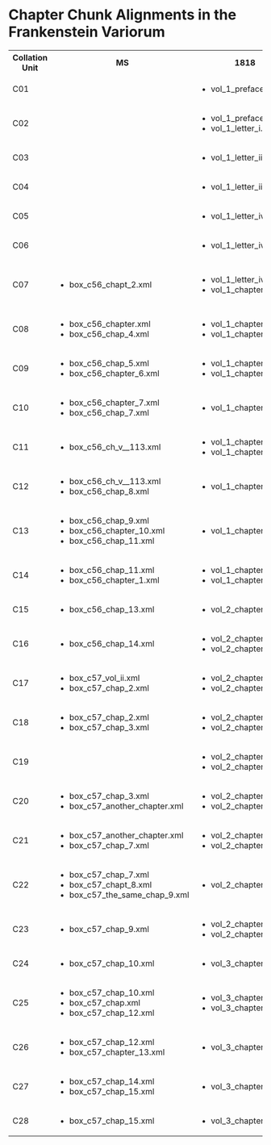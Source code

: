 <!DOCTYPE html><html xmlns="http://www.w3.org/1999/xhtml" xmlns:cx="http://interedition.eu/collatex/ns/1.0" xmlns:fv="https://github.com/FrankensteinVariorum" xmlns:mith="http://mith.umd.edu/sc/ns1#" xmlns:pitt="https://github.com/ebeshero/Pittsburgh_Frankenstein" xmlns:th="http://www.blackmesatech.com/2017/nss/trojan-horse">
   <head>
      <title>Chapter Chunk Alignments</title>
   </head>
   <body>
      <h1>Chapter Chunk Alignments in the Frankenstein Variorum</h1>
      <table>
         <tr>
            <th>Collation Unit</th>
            <th>MS</th>
            <th>1818</th>
            <th>Thomas</th>
            <th>1823</th>
            <th>1831</th>
         </tr>
         <tr>
            <td>C01</td>
            <td>
               <ul></ul>
            </td>
            <td>
               <ul>
                  <li>vol_1_preface.xml</li>
               </ul>
            </td>
            <td>
               <ul>
                  <li>vol_1_preface.xml</li>
               </ul>
            </td>
            <td>
               <ul>
                  <li>vol_1_preface.xml</li>
               </ul>
            </td>
            <td>
               <ul>
                  <li>preface.xml</li>
               </ul>
            </td>
         </tr>
         <tr>
            <td>C02</td>
            <td>
               <ul></ul>
            </td>
            <td>
               <ul>
                  <li>vol_1_preface.xml</li>
                  <li>vol_1_letter_i.xml</li>
               </ul>
            </td>
            <td>
               <ul>
                  <li>vol_1_preface.xml</li>
                  <li>vol_1_letter_i.xml</li>
               </ul>
            </td>
            <td>
               <ul>
                  <li>vol_1_preface.xml</li>
                  <li>vol_1_letter_i.xml</li>
               </ul>
            </td>
            <td>
               <ul>
                  <li>preface.xml</li>
                  <li>letter_i.xml</li>
               </ul>
            </td>
         </tr>
         <tr>
            <td>C03</td>
            <td>
               <ul></ul>
            </td>
            <td>
               <ul>
                  <li>vol_1_letter_ii.xml</li>
               </ul>
            </td>
            <td>
               <ul>
                  <li>vol_1_letter_ii.xml</li>
               </ul>
            </td>
            <td>
               <ul>
                  <li>vol_1_letter_ii.xml</li>
               </ul>
            </td>
            <td>
               <ul>
                  <li>letter_ii.xml</li>
               </ul>
            </td>
         </tr>
         <tr>
            <td>C04</td>
            <td>
               <ul></ul>
            </td>
            <td>
               <ul>
                  <li>vol_1_letter_iii.xml</li>
               </ul>
            </td>
            <td>
               <ul>
                  <li>vol_1_letter_iii.xml</li>
               </ul>
            </td>
            <td>
               <ul>
                  <li>vol_1_letter_iii.xml</li>
               </ul>
            </td>
            <td>
               <ul>
                  <li>letter_iii.xml</li>
               </ul>
            </td>
         </tr>
         <tr>
            <td>C05</td>
            <td>
               <ul></ul>
            </td>
            <td>
               <ul>
                  <li>vol_1_letter_iv.xml</li>
               </ul>
            </td>
            <td>
               <ul>
                  <li>vol_1_letter_iv.xml</li>
               </ul>
            </td>
            <td>
               <ul>
                  <li>vol_1_letter_iv.xml</li>
               </ul>
            </td>
            <td>
               <ul>
                  <li>letter_iv.xml</li>
               </ul>
            </td>
         </tr>
         <tr>
            <td>C06</td>
            <td>
               <ul></ul>
            </td>
            <td>
               <ul>
                  <li>vol_1_letter_iv.xml</li>
               </ul>
            </td>
            <td>
               <ul>
                  <li>vol_1_letter_iv.xml</li>
               </ul>
            </td>
            <td>
               <ul>
                  <li>vol_1_letter_iv.xml</li>
               </ul>
            </td>
            <td>
               <ul>
                  <li>letter_iv.xml</li>
               </ul>
            </td>
         </tr>
         <tr>
            <td>C07</td>
            <td>
               <ul>
                  <li>box_c56_chapt_2.xml</li>
               </ul>
            </td>
            <td>
               <ul>
                  <li>vol_1_letter_iv.xml</li>
                  <li>vol_1_chapter_i.xml</li>
               </ul>
            </td>
            <td>
               <ul>
                  <li>vol_1_letter_iv.xml</li>
                  <li>vol_1_chapter_i.xml</li>
               </ul>
            </td>
            <td>
               <ul>
                  <li>vol_1_letter_iv.xml</li>
                  <li>vol_1_chapter_i.xml</li>
               </ul>
            </td>
            <td>
               <ul>
                  <li>letter_iv.xml</li>
                  <li>chapter_i.xml</li>
                  <li>chapter_ii.xml</li>
               </ul>
            </td>
         </tr>
         <tr>
            <td>C08</td>
            <td>
               <ul>
                  <li>box_c56_chapter.xml</li>
                  <li>box_c56_chap_4.xml</li>
               </ul>
            </td>
            <td>
               <ul>
                  <li>vol_1_chapter_i.xml</li>
                  <li>vol_1_chapter_ii.xml</li>
               </ul>
            </td>
            <td>
               <ul>
                  <li>vol_1_chapter_i.xml</li>
                  <li>vol_1_chapter_ii.xml</li>
               </ul>
            </td>
            <td>
               <ul>
                  <li>vol_1_chapter_i.xml</li>
                  <li>vol_1_chapter_ii.xml</li>
               </ul>
            </td>
            <td>
               <ul>
                  <li>chapter_ii.xml</li>
                  <li>chapter_iii.xml</li>
               </ul>
            </td>
         </tr>
         <tr>
            <td>C09</td>
            <td>
               <ul>
                  <li>box_c56_chap_5.xml</li>
                  <li>box_c56_chapter_6.xml</li>
               </ul>
            </td>
            <td>
               <ul>
                  <li>vol_1_chapter_ii.xml</li>
                  <li>vol_1_chapter_iii.xml</li>
               </ul>
            </td>
            <td>
               <ul>
                  <li>vol_1_chapter_ii.xml</li>
                  <li>vol_1_chapter_iii.xml</li>
               </ul>
            </td>
            <td>
               <ul>
                  <li>vol_1_chapter_iii.xml</li>
               </ul>
            </td>
            <td>
               <ul>
                  <li>chapter_iv.xml</li>
               </ul>
            </td>
         </tr>
         <tr>
            <td>C10</td>
            <td>
               <ul>
                  <li>box_c56_chapter_7.xml</li>
                  <li>box_c56_chap_7.xml</li>
               </ul>
            </td>
            <td>
               <ul>
                  <li>vol_1_chapter_iv.xml</li>
               </ul>
            </td>
            <td>
               <ul>
                  <li>vol_1_chapter_iv.xml</li>
               </ul>
            </td>
            <td>
               <ul>
                  <li>vol_1_chapter_iv.xml</li>
               </ul>
            </td>
            <td>
               <ul>
                  <li>chapter_v.xml</li>
               </ul>
            </td>
         </tr>
         <tr>
            <td>C11</td>
            <td>
               <ul>
                  <li>box_c56_ch_v__113.xml</li>
               </ul>
            </td>
            <td>
               <ul>
                  <li>vol_1_chapter_iv.xml</li>
                  <li>vol_1_chapter_v.xml</li>
               </ul>
            </td>
            <td>
               <ul>
                  <li>vol_1_chapter_iv.xml</li>
                  <li>vol_1_chapter_v.xml</li>
               </ul>
            </td>
            <td>
               <ul>
                  <li>vol_1_chapter_iv.xml</li>
                  <li>vol_1_chapter_v.xml</li>
               </ul>
            </td>
            <td>
               <ul>
                  <li>chapter_v.xml</li>
                  <li>chapter_vi.xml</li>
               </ul>
            </td>
         </tr>
         <tr>
            <td>C12</td>
            <td>
               <ul>
                  <li>box_c56_ch_v__113.xml</li>
                  <li>box_c56_chap_8.xml</li>
               </ul>
            </td>
            <td>
               <ul>
                  <li>vol_1_chapter_v.xml</li>
               </ul>
            </td>
            <td>
               <ul>
                  <li>vol_1_chapter_v.xml</li>
               </ul>
            </td>
            <td>
               <ul>
                  <li>vol_1_chapter_v.xml</li>
               </ul>
            </td>
            <td>
               <ul>
                  <li>chapter_vi.xml</li>
               </ul>
            </td>
         </tr>
         <tr>
            <td>C13</td>
            <td>
               <ul>
                  <li>box_c56_chap_9.xml</li>
                  <li>box_c56_chapter_10.xml</li>
                  <li>box_c56_chap_11.xml</li>
               </ul>
            </td>
            <td>
               <ul>
                  <li>vol_1_chapter_vi.xml</li>
               </ul>
            </td>
            <td>
               <ul>
                  <li>vol_1_chapter_vi.xml</li>
               </ul>
            </td>
            <td>
               <ul>
                  <li>vol_1_chapter_vi.xml</li>
               </ul>
            </td>
            <td>
               <ul>
                  <li>chapter_vii.xml</li>
               </ul>
            </td>
         </tr>
         <tr>
            <td>C14</td>
            <td>
               <ul>
                  <li>box_c56_chap_11.xml</li>
                  <li>box_c56_chapter_1.xml</li>
               </ul>
            </td>
            <td>
               <ul>
                  <li>vol_1_chapter_vi.xml</li>
                  <li>vol_1_chapter_vii.xml</li>
               </ul>
            </td>
            <td>
               <ul>
                  <li>vol_1_chapter_vi.xml</li>
                  <li>vol_1_chapter_vii.xml</li>
               </ul>
            </td>
            <td>
               <ul>
                  <li>vol_1_chapter_vi.xml</li>
                  <li>vol_1_chapter_vii.xml</li>
               </ul>
            </td>
            <td>
               <ul>
                  <li>chapter_vii.xml</li>
                  <li>chapter_viii.xml</li>
               </ul>
            </td>
         </tr>
         <tr>
            <td>C15</td>
            <td>
               <ul>
                  <li>box_c56_chap_13.xml</li>
               </ul>
            </td>
            <td>
               <ul>
                  <li>vol_2_chapter_i.xml</li>
               </ul>
            </td>
            <td>
               <ul>
                  <li>vol_2_chapter_i.xml</li>
               </ul>
            </td>
            <td>
               <ul>
                  <li>vol_1_chapter_viii.xml</li>
               </ul>
            </td>
            <td>
               <ul>
                  <li>chapter_ix.xml</li>
               </ul>
            </td>
         </tr>
         <tr>
            <td>C16</td>
            <td>
               <ul>
                  <li>box_c56_chap_14.xml</li>
               </ul>
            </td>
            <td>
               <ul>
                  <li>vol_2_chapter_i.xml</li>
                  <li>vol_2_chapter_ii.xml</li>
               </ul>
            </td>
            <td>
               <ul>
                  <li>vol_2_chapter_i.xml</li>
                  <li>vol_2_chapter_ii.xml</li>
               </ul>
            </td>
            <td>
               <ul>
                  <li>vol_1_chapter_viii.xml</li>
                  <li>vol_1_chapter_ix.xml</li>
               </ul>
            </td>
            <td>
               <ul>
                  <li>chapter_ix.xml</li>
                  <li>chapter_x.xml</li>
               </ul>
            </td>
         </tr>
         <tr>
            <td>C17</td>
            <td>
               <ul>
                  <li>box_c57_vol_ii.xml</li>
                  <li>box_c57_chap_2.xml</li>
               </ul>
            </td>
            <td>
               <ul>
                  <li>vol_2_chapter_ii.xml</li>
                  <li>vol_2_chapter_iii.xml</li>
               </ul>
            </td>
            <td>
               <ul>
                  <li>vol_2_chapter_ii.xml</li>
                  <li>vol_2_chapter_iii.xml</li>
               </ul>
            </td>
            <td>
               <ul>
                  <li>vol_1_chapter_ix.xml</li>
                  <li>vol_1_chapter_x.xml</li>
               </ul>
            </td>
            <td>
               <ul>
                  <li>chapter_x.xml</li>
                  <li>chapter_xi.xml</li>
               </ul>
            </td>
         </tr>
         <tr>
            <td>C18</td>
            <td>
               <ul>
                  <li>box_c57_chap_2.xml</li>
                  <li>box_c57_chap_3.xml</li>
               </ul>
            </td>
            <td>
               <ul>
                  <li>vol_2_chapter_iii.xml</li>
                  <li>vol_2_chapter_iv.xml</li>
               </ul>
            </td>
            <td>
               <ul>
                  <li>vol_2_chapter_iii.xml</li>
                  <li>vol_2_chapter_iv.xml</li>
               </ul>
            </td>
            <td>
               <ul>
                  <li>vol_1_chapter_x.xml</li>
                  <li>vol_1_chapter_xi.xml</li>
               </ul>
            </td>
            <td>
               <ul>
                  <li>chapter_xi.xml</li>
                  <li>chapter_xii.xml</li>
               </ul>
            </td>
         </tr>
         <tr>
            <td>C19</td>
            <td>
               <ul></ul>
            </td>
            <td>
               <ul>
                  <li>vol_2_chapter_iv.xml</li>
                  <li>vol_2_chapter_v.xml</li>
               </ul>
            </td>
            <td>
               <ul>
                  <li>vol_2_chapter_iv.xml</li>
                  <li>vol_2_chapter_v.xml</li>
               </ul>
            </td>
            <td>
               <ul>
                  <li>vol_2_chapter_i.xml</li>
               </ul>
            </td>
            <td>
               <ul>
                  <li>chapter_xiii.xml</li>
               </ul>
            </td>
         </tr>
         <tr>
            <td>C20</td>
            <td>
               <ul>
                  <li>box_c57_chap_3.xml</li>
                  <li>box_c57_another_chapter.xml</li>
               </ul>
            </td>
            <td>
               <ul>
                  <li>vol_2_chapter_v.xml</li>
                  <li>vol_2_chapter_vi.xml</li>
               </ul>
            </td>
            <td>
               <ul>
                  <li>vol_2_chapter_v.xml</li>
                  <li>vol_2_chapter_vi.xml</li>
               </ul>
            </td>
            <td>
               <ul>
                  <li>vol_2_chapter_ii.xml</li>
               </ul>
            </td>
            <td>
               <ul>
                  <li>chapter_xiv.xml</li>
               </ul>
            </td>
         </tr>
         <tr>
            <td>C21</td>
            <td>
               <ul>
                  <li>box_c57_another_chapter.xml</li>
                  <li>box_c57_chap_7.xml</li>
               </ul>
            </td>
            <td>
               <ul>
                  <li>vol_2_chapter_vi.xml</li>
                  <li>vol_2_chapter_vii.xml</li>
               </ul>
            </td>
            <td>
               <ul>
                  <li>vol_2_chapter_vi.xml</li>
                  <li>vol_2_chapter_vii.xml</li>
               </ul>
            </td>
            <td>
               <ul>
                  <li>vol_2_chapter_ii.xml</li>
                  <li>vol_2_chapter_iii.xml</li>
               </ul>
            </td>
            <td>
               <ul>
                  <li>chapter_xiv.xml</li>
                  <li>chapter_xv.xml</li>
               </ul>
            </td>
         </tr>
         <tr>
            <td>C22</td>
            <td>
               <ul>
                  <li>box_c57_chap_7.xml</li>
                  <li>box_c57_chapt_8.xml</li>
                  <li>box_c57_the_same_chap_9.xml</li>
               </ul>
            </td>
            <td>
               <ul>
                  <li>vol_2_chapter_viii.xml</li>
               </ul>
            </td>
            <td>
               <ul>
                  <li>vol_2_chapter_viii.xml</li>
               </ul>
            </td>
            <td>
               <ul>
                  <li>vol_2_chapter_iv.xml</li>
               </ul>
            </td>
            <td>
               <ul>
                  <li>chapter_xvi.xml</li>
               </ul>
            </td>
         </tr>
         <tr>
            <td>C23</td>
            <td>
               <ul>
                  <li>box_c57_chap_9.xml</li>
               </ul>
            </td>
            <td>
               <ul>
                  <li>vol_2_chapter_viii.xml</li>
                  <li>vol_2_chapter_ix.xml</li>
               </ul>
            </td>
            <td>
               <ul>
                  <li>vol_2_chapter_viii.xml</li>
                  <li>vol_2_chapter_ix.xml</li>
               </ul>
            </td>
            <td>
               <ul>
                  <li>vol_2_chapter_iv.xml</li>
                  <li>vol_2_chapter_v.xml</li>
               </ul>
            </td>
            <td>
               <ul>
                  <li>chapter_xvii.xml</li>
               </ul>
            </td>
         </tr>
         <tr>
            <td>C24</td>
            <td>
               <ul>
                  <li>box_c57_chap_10.xml</li>
               </ul>
            </td>
            <td>
               <ul>
                  <li>vol_3_chapter_i.xml</li>
               </ul>
            </td>
            <td>
               <ul>
                  <li>vol_3_chapter_i.xml</li>
               </ul>
            </td>
            <td>
               <ul>
                  <li>vol_2_chapter_vi.xml</li>
               </ul>
            </td>
            <td>
               <ul>
                  <li>chapter_xviii.xml</li>
               </ul>
            </td>
         </tr>
         <tr>
            <td>C25</td>
            <td>
               <ul>
                  <li>box_c57_chap_10.xml</li>
                  <li>box_c57_chap.xml</li>
                  <li>box_c57_chap_12.xml</li>
               </ul>
            </td>
            <td>
               <ul>
                  <li>vol_3_chapter_i.xml</li>
                  <li>vol_3_chapter_ii.xml</li>
               </ul>
            </td>
            <td>
               <ul>
                  <li>vol_3_chapter_i.xml</li>
                  <li>vol_3_chapter_ii.xml</li>
               </ul>
            </td>
            <td>
               <ul>
                  <li>vol_2_chapter_vi.xml</li>
                  <li>vol_2_chapter_vii.xml</li>
               </ul>
            </td>
            <td>
               <ul>
                  <li>chapter_xviii.xml</li>
                  <li>chapter_xix.xml</li>
               </ul>
            </td>
         </tr>
         <tr>
            <td>C26</td>
            <td>
               <ul>
                  <li>box_c57_chap_12.xml</li>
                  <li>box_c57_chapter_13.xml</li>
               </ul>
            </td>
            <td>
               <ul>
                  <li>vol_3_chapter_iii.xml</li>
               </ul>
            </td>
            <td>
               <ul>
                  <li>vol_3_chapter_iii.xml</li>
               </ul>
            </td>
            <td>
               <ul>
                  <li>vol_2_chapter_viii.xml</li>
               </ul>
            </td>
            <td>
               <ul>
                  <li>chapter_xx.xml</li>
               </ul>
            </td>
         </tr>
         <tr>
            <td>C27</td>
            <td>
               <ul>
                  <li>box_c57_chap_14.xml</li>
                  <li>box_c57_chap_15.xml</li>
               </ul>
            </td>
            <td>
               <ul>
                  <li>vol_3_chapter_iv.xml</li>
               </ul>
            </td>
            <td>
               <ul>
                  <li>vol_3_chapter_iv.xml</li>
               </ul>
            </td>
            <td>
               <ul>
                  <li>vol_2_chapter_ix.xml</li>
               </ul>
            </td>
            <td>
               <ul>
                  <li>chapter_xxi.xml</li>
               </ul>
            </td>
         </tr>
         <tr>
            <td>C28</td>
            <td>
               <ul>
                  <li>box_c57_chap_15.xml</li>
               </ul>
            </td>
            <td>
               <ul>
                  <li>vol_3_chapter_v.xml</li>
               </ul>
            </td>
            <td>
               <ul>
                  <li>vol_3_chapter_v.xml</li>
               </ul>
            </td>
            <td>
               <ul>
                  <li>vol_2_chapter_x.xml</li>
               </ul>
            </td>
            <td>
               <ul>
                  <li>chapter_xxii.xml</li>
               </ul>
            </td>
         </tr>
      </table>
   </body>
</html>